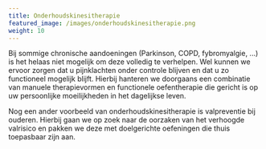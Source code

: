 ```yaml
---
title: Onderhoudskinesitherapie
featured_image: /images/onderhoudskinesitherapie.png
weight: 10
---
```

Bij sommige chronische aandoeningen (Parkinson, COPD, fybromyalgie, ...) is het helaas niet mogelijk om deze volledig te verhelpen. Wel kunnen we ervoor zorgen dat u pijnklachten onder controle blijven en dat u zo functioneel mogelijk blijft. Hierbij hanteren we doorgaans een combinatie van manuele therapievormen en functionele oefentherapie die gericht is op uw persoonlijke moeilijkheden in het dagelijkse leven.

Nog een ander voorbeeld van onderhoudskinesitherapie is valpreventie bij ouderen. Hierbij gaan we op zoek naar de oorzaken van het verhoogde valrisico en pakken we deze met doelgerichte oefeningen die thuis toepasbaar zijn aan.

